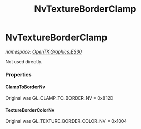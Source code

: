 ﻿---
title: NvTextureBorderClamp
---

# NvTextureBorderClamp
_namespace: [OpenTK.Graphics.ES30](N-OpenTK.Graphics.ES30.html)_

Not used directly.



### Properties

#### ClampToBorderNv
Original was GL_CLAMP_TO_BORDER_NV = 0x812D
#### TextureBorderColorNv
Original was GL_TEXTURE_BORDER_COLOR_NV = 0x1004

